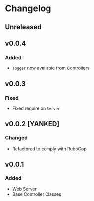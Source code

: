 # Changelog

## Unreleased

## v0.0.4
### Added
* `logger` now available from Controllers

## v0.0.3
### Fixed
* Fixed require on `Server`

## v0.0.2 [YANKED]
### Changed
* Refactored to comply with RuboCop

## v0.0.1
### Added
* Web Server
* Base Controller Classes
